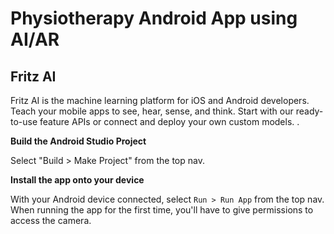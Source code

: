 # Physiotherapy Android App using AI/AR


## Fritz AI

Fritz AI is the machine learning platform for iOS and Android developers. Teach your mobile apps to see, hear, sense, and think. Start with our ready-to-use feature APIs or connect and deploy your own custom models.
.

**Build the Android Studio Project**

Select "Build > Make Project" from the top nav. 

**Install the app onto your device**

With your Android device connected, select `Run > Run App` from the top nav. When running the app for the first time, you'll have to give permissions to access the camera.
